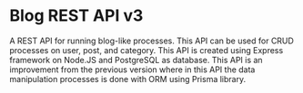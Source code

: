 # Blog REST API v3
A REST API for running blog-like processes. This API can be used for CRUD processes on user, post, and category. This API is created using Express framework on Node.JS and PostgreSQL as database. This API is an improvement from the previous version where in this API the data manipulation processes is done with ORM using Prisma library.

